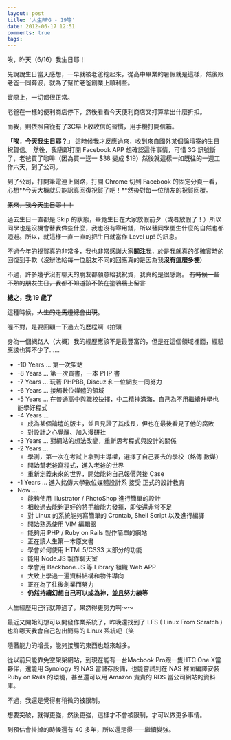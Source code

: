 ```yaml
---
layout: post
title: '人生RPG - 19等'
date: 2012-06-17 12:51
comments: true
tags: 
---
```



唉，昨天（6/16）我生日耶！

先說說生日當天感想，一早就被老爸挖起來，從高中畢業的暑假就是這樣，然後跟老爸一同奔波，就為了幫忙老爸創業上順利些。

實際上，一切都很正常。

老爸在一樣的便利商店停下，然後看看今天便利商店又打算拿出什麼折扣。

而我，則依照自從有了3G早上收收信的習慣，用手機打開信箱。

**「唉，今天我生日耶？」** 這時候我才反應過來，收到來自國外某個論壇寄的生日祝賀信。
然後，我隨即打開 Facebook APP 想確認這件事情，可惜 3G 訊號斷了，老爸買了咖啡（因為買一送一 $38 變成 $19）然後就這樣一如既往的一週工作六天，到了公司。

<!--more-->

到了公司，打開筆電連上網路，打開 Chrome 切到 Facebook 的固定分頁一看，心想**今天大概就只能認真回復祝賀了吧！**然後對每一位朋友的祝賀回覆。

<del>原來，我今天生日耶！！</del>

過去生日一直都是 Skip 的狀態，畢竟生日在大家放假前夕（或者放假了！）所以同學也是沒機會替我做些什麼，我也沒有零用錢，所以替同學慶生什麼的自然也都迴避。所以，就這樣一直一直的把生日就當作 Level up! 的訊息。

不過今年的祝賀真的非常多，我也非常感謝大家**關注**我，於是我就真的卻確實時的回復到手軟（沒辦法給每一位朋友不同的回應真的是因為我**沒有這麼多梗**）

不過，許多幾乎沒有聊天的朋友都願意給我祝賀，我真的是很感謝。
<del>有時候一些不熟的朋友生日，我都不知道該不該在塗鴉牆上留言</del>

**總之，我 19 歲了**

這種時候，<del>人生的走馬燈總會出現</del>。

喔不對，是要回顧一下過去的歷程啊（拍頭

身為一個網路人（大概）我的經歷應該不是最豐富的，但是在這個領域裡面，經驗應該也算不少了……

* -10 Years … 第一次架站
* -8 Years … 第一次買書，一本 PHP 書
* -7 Years … 玩著 PHPBB, Discuz 和一位網友一同努力
* -6 Years … 接觸數位媒體的領域
* -5 Years … 在普通高中與職校抉擇，中二精神滿滿，自己為不用繼續升學也能學好程式
* -4 Years … 
	* 成為某個論壇的版主，並且見證了其成長，但也在最後看見了他的腐敗
	* 對設計之心覺醒、加入漫研社
* -3 Years … 對網站的想法改變，重新思考程式與設計的關係
* -2 Years … 
	* 學測，第一次在考試上拿到主導權，選擇了自己要去的學校（銘傳 數媒）
	* 開始幫老爸寫程式，進入老爸的世界
	* 重新定義未來的世界，開始能夠自己報價與接 Case
* -1 Years … 進入銘傳大學數位媒體設計系 接受 正式的設計教育
* Now …
	* 能夠使用 Illustrator / PhotoShop 進行簡單的設計
	* 相較過去能夠更好的將手繪能力發揮，即使還非常不足
	* 對 Linux 的系統能夠寫簡單的 Crontab, Shell Script 以及進行編譯
	* 開始熟悉使用 VIM 編輯器
	* 能夠用 PHP / Ruby on Rails 製作簡單的網站
	* 正在讀人生第一本原文書
	* 學會如何使用 HTML5/CSS3 大部分的功能
	* 能用 Node.JS 製作聊天室
	* 學會用 Backbone.JS 等 Library 組織 Web APP
	* 大致上學過一遍資料結構和物件導向
	* 正在為了往後創業而努力
	* **仍然持續幻想自己可以成為神，並且努力練等**
	
人生經歷用己行就帶過了，果然得更努力啊～～ 

最近又開始幻想可以開發作業系統了，昨晚還找到了 LFS ( Linux From Scratch ) 也許哪天我會自己包出簡易的 Linux 系統吧（笑

隨著能力的增長，能夠接觸的東西也越來越多。

從以前只能靠免空架架網站，到現在能有一台Macbook Pro跟一隻HTC One X當夥伴，還能用 Synology 的 NAS 當儲存設備，也能嘗試到在 NAS 裡面編譯安裝 Ruby on Rails 的環境，甚至還可以用 Amazon 貴貴的 RDS 當公司網站的資料庫。

不過，我還是覺得有稍微的被限制。

想要突破，就得更強，然後更強，這樣才不會被限制，才可以做更多事情。

到預估會掛掉的時候還有 40 多年，所以還是得——繼續變強。
